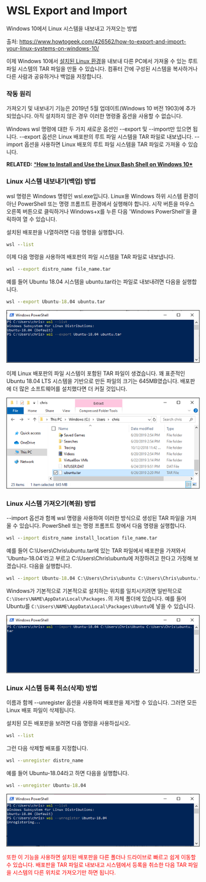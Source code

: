 # WSL Export and Import

Windows 10에서 Linux 시스템을 내보내고 가져오는 방법

출처: https://www.howtogeek.com/426562/how-to-export-and-import-your-linux-systems-on-windows-10/



이제 Windows 10에서 [설치된 Linux 환경](https://www.howtogeek.com/249966/how-to-install-and-use-the-linux-bash-shell-on-windows-10/)을 내보내 다른 PC에서 가져올 수 있는 루트 파일 시스템의 TAR 파일을 만들 수 있습니다. 컴퓨터 간에 구성된 시스템을 복사하거나 다른 사람과 공유하거나 백업을 저장합니다.



### 작동 원리

가져오기 및 내보내기 기능은 2019년 5월 업데이트(Windows 10 버전 1903)에 추가되었습니다. 아직 설치하지 않은 경우 이러한 명령줄 옵션을 사용할 수 없습니다.

Windows wsl 명령에 대한 두 가지 새로운 옵션인 --export 및 --import만 있으면 됩니다. --export 옵션은 Linux 배포판의 루트 파일 시스템을 TAR 파일로 내보냅니다. --import 옵션을 사용하면 Linux 배포의 루트 파일 시스템을 TAR 파일로 가져올 수 있습니다.

**RELATED:** [***How to Install and Use the Linux Bash Shell on Windows 10\***](https://www.howtogeek.com/249966/how-to-install-and-use-the-linux-bash-shell-on-windows-10/)



### Linux 시스템 내보내기(백업) 방법

wsl 명령은 Windows 명령인 wsl.exe입니다. Linux용 Windows 하위 시스템 환경이 아닌 PowerShell 또는 명령 프롬프트 환경에서 실행해야 합니다. 시작 버튼을 마우스 오른쪽 버튼으로 클릭하거나 Windows+x를 누른 다음 'Windows PowerShell'을 클릭하여 열 수 있습니다.

설치된 배포판을 나열하려면 다음 명령을 실행합니다.

``` cmd
wsl --list
```

이제 다음 명령을 사용하여 배포판의 파일 시스템을 TAR 파일로 내보냅니다.

``` cmd
wsl --export distro_name file_name.tar
```

예를 들어 Ubuntu 18.04 시스템을 ubuntu.tar라는 파일로 내보내려면 다음을 실행합니다.

``` cmd
wsl --export Ubuntu-18.04 ubuntu.tar
```

![](./images/img_5d13b78a6b94f.png)

이제 Linux 배포판의 파일 시스템이 포함된 TAR 파일이 생겼습니다. 꽤 표준적인 Ubuntu 18.04 LTS 시스템을 기반으로 만든 파일의 크기는 645MB였습니다. 배포판에 더 많은 소프트웨어를 설치했다면 더 커질 것입니다.

![](./images/img_5d13b7dac5a0f.png)

### Linux 시스템 가져오기(복원) 방법

--import 옵션과 함께 wsl 명령을 사용하여 이러한 방식으로 생성된 TAR 파일을 가져올 수 있습니다. PowerShell 또는 명령 프롬프트 창에서 다음 명령을 실행합니다.

``` cmd
wsl --import distro_name install_location file_name.tar
```

예를 들어 C:\Users\Chris\ubuntu.tar에 있는 TAR 파일에서 배포판을 가져와서 'Ubuntu-18.04'라고 부르고 C:\Users\Chris\ubuntu에 저장하려고 한다고 가정해 보겠습니다. 다음을 실행합니다.

``` cmd
wsl --import Ubuntu-18.04 C:\Users\Chris\ubuntu C:\Users\Chris\ubuntu.tar
```

Windows가 기본적으로 기본적으로 설치하는 위치를 일치시키려면 일반적으로 `C:\Users\NAME\AppData\Local\Packages.`의 자체 폴더에 있습니다. 예를 들어 Ubuntu를 `C:\Users\NAME\AppData\Local\Packages\Ubuntu`에 넣을 수 있습니다.

![](./images/img_5d13b9dd320fc.png)

### Linux 시스템 등록 취소(삭제) 방법

이름과 함께 --unregister 옵션을 사용하여 배포판을 제거할 수 있습니다. 그러면 모든 Linux 배포 파일이 삭제됩니다.

설치된 모든 배포판을 보려면 다음 명령을 사용하십시오.

``` cmd
wsl --list
```

그런 다음 삭제할 배포를 지정합니다.

``` cmd
wsl --unregister distro_name
```

예를 들어 Ubuntu-18.04라고 하면 다음을 실행합니다.

``` cmd
wsl --unregister Ubuntu-18.04
```

![](./images/img_5d13b7fbbc77f.png)

<span style="color:red">또한 이 기능을 사용하면 설치된 배포판을 다른 폴더나 드라이브로 빠르고 쉽게 이동할 수 있습니다. 배포판을 TAR 파일로 내보내고 시스템에서 등록을 취소한 다음 TAR 파일을 시스템의 다른 위치로 가져오기만 하면 됩니다.</span>

